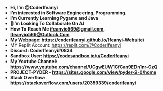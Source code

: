- **Hi, I’m @CoderIfeanyi**
- **I’m interested in Software Engineering, Programming.**
- **I’m Currently Learning Pygame and Java**
- **👀I’m Looking To Collaborate On AI**
-  **How To Reach Me **ifeanyio569@gmail.com**, Ifeanyio569@Outlook.Com**
- **My Webpage:     https://coderifeanyi.github.io/Ifeanyi-Website/**
- MY Replit Account: https://replit.com/@CoderIfeanyi
- **Discord: CoderIfeanyi#0834**
- **Sandbox User: https://codesandbox.io/u/CoderIfeanyi**
- **My Youtube Channel: https://www.youtube.com/channel/UCgwEUW1CfCan9EDn1nr-GzQ**
- **PROJECT-PYDER - https://sites.google.com/view/pyder-2-0/home**
- **Stack Overflow: https://stackoverflow.com/users/20359339/coderifeanyi**
<!---
CODERIFEANYI/CODERIFEANYI IS A ✨ SPECIAL ✨ REPOSITORY BECAUSE ITS `README.MD` (THIS FILE) APPEARS ON YOUR GITHUB PROFILE.
YOU CAN CLICK THE PREVIEW LINK TO TAKE A LOOK AT YOUR CHANGES.
--->
